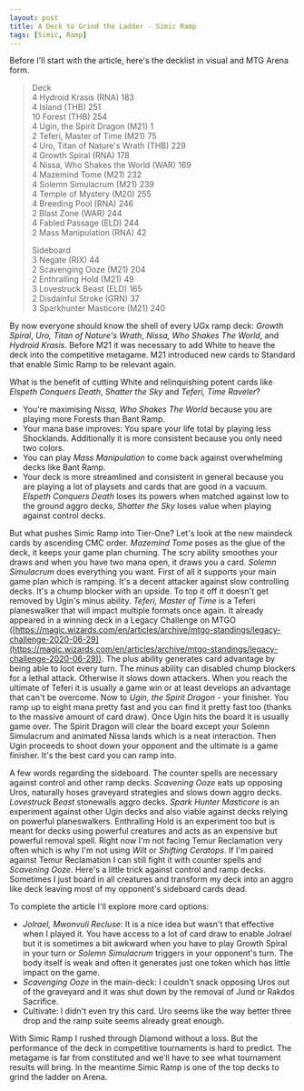 ```yaml
---
layout: post
title: A Deck to Grind the Ladder - Simic Ramp
tags: [Simic, Ramp]
---  
```

Before I'll start with the article, here's the decklist in visual and MTG Arena form.
> Deck  
> 4 Hydroid Krasis (RNA) 183  
> 4 Island (THB) 251  
> 10 Forest (THB) 254  
> 4 Ugin, the Spirit Dragon (M21) 1  
> 2 Teferi, Master of Time (M21) 75  
> 4 Uro, Titan of Nature's Wrath (THB) 229  
> 4 Growth Spiral (RNA) 178  
> 4 Nissa, Who Shakes the World (WAR) 169  
> 4 Mazemind Tome (M21) 232  
> 4 Solemn Simulacrum (M21) 239  
> 4 Temple of Mystery (M20) 255  
> 4 Breeding Pool (RNA) 246  
> 2 Blast Zone (WAR) 244  
> 4 Fabled Passage (ELD) 244  
> 2 Mass Manipulation (RNA) 42  
>  
> Sideboard  
> 3 Negate (RIX) 44  
> 2 Scavenging Ooze (M21) 204  
> 2 Enthralling Hold (M21) 49  
> 3 Lovestruck Beast (ELD) 165  
> 2 Disdainful Stroke (GRN) 37  
> 3 Sparkhunter Masticore (M21) 240  

By now everyone should know the shell of every UGx ramp deck: *Growth Spiral*, *Uro, Titan of Nature's Wrath*, *Nissa, Who Shakes The World*, and *Hydroid Krasis*. Before M21 it was necessary to add White to heave the deck into the competitive metagame. M21 introduced new cards to Standard that enable Simic Ramp to be relevant again.

What is the benefit of cutting White and relinquishing potent cards like *Elspeth Conquers Death*, *Shatter the Sky* and *Teferi, Time Raveler*?

- You're maximising *Nissa, Who Shakes The World* because you are playing more Forests than Bant Ramp.
- Your mana base improves: You spare your life total by playing less Shocklands. Additionally it is more consistent because you only need two colors.
- You can play *Mass Manipulation* to come back against overwhelming decks like Bant Ramp.
- Your deck is more streamlined and consistent in general because you are playing a lot of playsets and cards that are good in a vacuum. *Elspeth Conquers Death* loses its powers when matched against low to the ground aggro decks, *Shatter the Sky* loses value when playing against control decks.

But what pushes Simic Ramp into Tier-One? Let's look at the new maindeck cards by ascending CMC order. *Mazemind Tome* poses as the glue of the deck, it keeps your game plan churning. The scry  ability smoothes your draws and when you have two mana open, it draws you a card. *Solemn Simulacrum* does everything you want. First of all it supports your main game plan which is ramping. It's a decent attacker against slow controlling decks. It's a chump blocker with an upside. To top it off it doesn't get removed by Ugin's minus ability. *Teferi, Master of Time* is a Teferi planeswalker that will impact multiple formats once again. It already appeared in a winning deck in a Legacy Challenge on MTGO ([https://magic.wizards.com/en/articles/archive/mtgo-standings/legacy-challenge-2020-06-29](https://magic.wizards.com/en/articles/archive/mtgo-standings/legacy-challenge-2020-06-29)). The plus ability generates card advantage by being able to loot every turn. The minus ability can disabled chump blockers for a lethal attack. Otherwise it slows down attackers. When you reach the ultimate of Teferi it is usually a game win or at least develops an advantage that can't be overcome. Now to *Ugin, the Spirit Dragon* - your finisher. You ramp up to eight mana pretty fast and you can find it pretty fast too (thanks to the massive amount of card draw). Once Ugin hits the board it is usually game over. The Spirit Dragon will clear the board except your Solemn Simulacrum and animated Nissa lands which is a neat interaction. Then Ugin proceeds to shoot down your opponent and the ultimate is a game finisher. It's the best card you can ramp into.

A few words regarding the sideboard. The counter spells are necessary against control and other ramp decks. *Scavening Ooze* eats up opposing Uros, naturally hoses graveyard strategies and slows down aggro decks. *Lovestruck Beast* stonewalls aggro decks. *Spark Hunter Masticore* is an experiment against other Ugin decks and also viable against decks relying on powerful planeswalkers. Enthralling Hold is an experiment too but is meant for decks using powerful creatures and acts as an expensive but powerful removal spell. Right now I'm not facing Temur Reclamation very often which is why I'm not using *Wilt* or *Shifting Ceratops*. If I'm paired against Temur Reclamation I can still fight it with counter spells and *Scavening Ooze*. Here's a little trick against control and ramp decks. Sometimes I just board in all creatures and transform my deck into an aggro like deck leaving most of my opponent's sideboard cards dead.

To complete the article I'll explore more card options:

- *Jolrael, Mwonvuli Recluse*: It is a nice idea but wasn't that effective when I played it. You have access to a lot of card draw to enable Jolrael but it is sometimes a bit awkward when you have to play Growth Spiral in your turn or *Solemn Simulacrum* triggers in your opponent's turn. The body itself is weak and often it generates just one token which has little impact on the game.
- *Scavenging Ooze* in the main-deck: I couldn't snack opposing Uros out of the graveyard and it was shut down by the removal of Jund or Rakdos Sacrifice.
- Cultivate: I didn't even try this card. Uro seems like the way better three drop and the ramp suite seems already great enough.

With Simic Ramp I rushed through Diamond without a loss. But the performance of the deck in competitive tournaments is hard to predict. The metagame is far from constituted and we'll have to see what tournament results will bring. In the meantime Simic Ramp is one of the top decks to grind the ladder on Arena.
